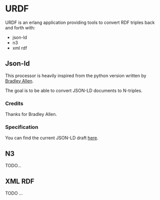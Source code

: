 # URDF

URDF is an erlang application providing tools to convert RDF triples back and forth with:
* json-ld
* n3
* xml rdf

## Json-ld

This processor is heavily inspired from the python version written by [Bradley Allen](https://github.com/bradleypallen/json_ld_processor).

The goal is to be able to convert JSON-LD documents to N-triples.

### Credits
Thanks for Bradley Allen.

### Specification
You can find the current JSON-LD draft [here](http://json-ld.org/spec/latest/).

## N3

TODO...

## XML RDF

TODO ...

